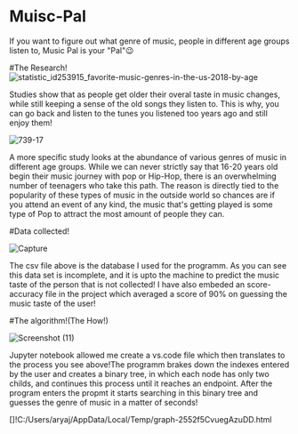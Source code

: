 # Muisc-Pal
If you want to figure out what genre of music, people in different age groups listen to, Music Pal is your "Pal"😉

#The Research!
![statistic_id253915_favorite-music-genres-in-the-us-2018-by-age](https://user-images.githubusercontent.com/63557848/128608052-11c275d7-cf6c-4d13-a69b-f2edbb0b1ae9.png)

Studies show that as people get older their overal taste in music changes, while still keeping a sense of the old songs they listen to. This is why, you can go back and listen to the tunes you listened too years ago and still enjoy them!

![739-17](https://user-images.githubusercontent.com/63557848/128608113-566841f9-9978-43fe-bba8-4f4d0ae64fec.gif)

A more specific study looks at the abundance of various genres of music in different age groups. While we can never strictly say that 16-20 years old begin their music journey with pop or Hip-Hop, there is an overwhelming number of teenagers who take this path. The reason is directly tied to the popularity of these types of music in the outside world so chances are if you attend an event of any kind, the music that's getting played is some type of Pop to attract the most amount of people they can.

#Data collected!

![Capture](https://user-images.githubusercontent.com/63557848/128608436-a5495c92-a039-45fb-bc1d-c29695da668e.JPG)

The csv file above is the database I used for the programm. As you can see this data set is incomplete, and it is upto the machine to predict the music taste of the person that is not collected! I have also embeded an score-accuracy file in the project which averaged a score of 90% on guessing the music taste of the user! 


#The algorithm!(The How!)

![Screenshot (11)](https://user-images.githubusercontent.com/63557848/128607946-5a0a0471-ce59-4f57-89d6-f0b15b012aa6.png)

Jupyter notebook allowed me create a vs.code file which then translates to the process you see above!The programm brakes down the indexes entered by the user and creates a binary tree, in which each node has only two childs, and continues this process until it reaches an endpoint. After the program enters the propmt it starts searching in this binary tree 
and guesses the genre of music in  a matter of seconds!

[]!C:/Users/aryaj/AppData/Local/Temp/graph-2552f5CvuegAzuDD.html
